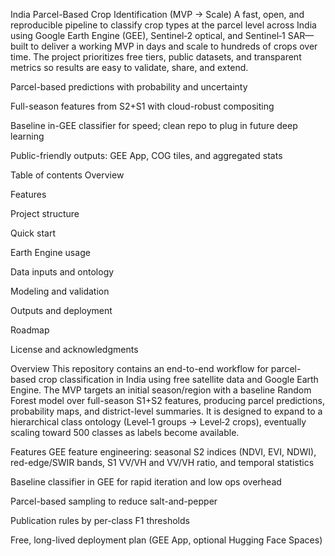 India Parcel-Based Crop Identification (MVP → Scale)
A fast, open, and reproducible pipeline to classify crop types at the parcel level across India using Google Earth Engine (GEE), Sentinel‑2 optical, and Sentinel‑1 SAR—built to deliver a working MVP in days and scale to hundreds of crops over time. The project prioritizes free tiers, public datasets, and transparent metrics so results are easy to validate, share, and extend.

Parcel-based predictions with probability and uncertainty

Full-season features from S2+S1 with cloud-robust compositing

Baseline in-GEE classifier for speed; clean repo to plug in future deep learning

Public-friendly outputs: GEE App, COG tiles, and aggregated stats

Table of contents
Overview

Features

Project structure

Quick start

Earth Engine usage

Data inputs and ontology

Modeling and validation

Outputs and deployment

Roadmap

License and acknowledgments

Overview
This repository contains an end-to-end workflow for parcel-based crop classification in India using free satellite data and Google Earth Engine. The MVP targets an initial season/region with a baseline Random Forest model over full-season S1+S2 features, producing parcel predictions, probability maps, and district-level summaries. It is designed to expand to a hierarchical class ontology (Level‑1 groups → Level‑2 crops), eventually scaling toward 500 classes as labels become available.

Features
GEE feature engineering: seasonal S2 indices (NDVI, EVI, NDWI), red-edge/SWIR bands, S1 VV/VH and VV/VH ratio, and temporal statistics

Baseline classifier in GEE for rapid iteration and low ops overhead

Parcel-based sampling to reduce salt-and-pepper

Publication rules by per-class F1 thresholds

Free, long-lived deployment plan (GEE App, optional Hugging Face Spaces)
